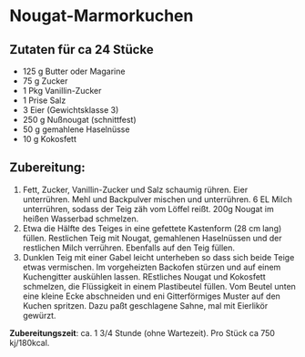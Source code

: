 Nougat-Marmorkuchen
====================

Zutaten für ca 24 Stücke
------------------------
* 125 g Butter oder Magarine
* 75 g Zucker
* 1 Pkg Vanillin-Zucker
* 1 Prise Salz
* 3 Eier (Gewichtsklasse 3)
 * 250 g Nußnougat (schnittfest)
 * 50 g gemahlene Haselnüsse
 * 10 g Kokosfett

 Zubereitung:
 ------------

 1. Fett, Zucker, Vanillin-Zucker und Salz schaumig rühren. Eier unterrühren. Mehl und Backpulver mischen und unterrühren. 6 EL Milch unterrühren, sodass der Teig zäh vom Löffel reißt. 200g Nougat im heißen Wasserbad schmelzen. 
 2. Etwa die Hälfte des Teiges in eine gefettete Kastenform (28 cm lang) füllen. Restlichen Teig  mit Nougat, gemahlenen Haselnüssen und der restlichen Milch verrühren. Ebenfalls auf den Teig füllen. 
 3. Dunklen Teig mit einer Gabel leicht unterheben so dass sich beide Teige etwas vermischen. Im vorgeheizten Backofen stürzen und auf einem Kuchengitter auskühlen lassen. REstliches Nougat und Kokosfett schmelzen, die Flüssigkeit in einem Plastibeutel füllen. Vom Beutel unten eine kleine Ecke abschneiden und eni Gitterförmiges Muster auf den Kuchen spritzen. Dazu paßt geschlagene Sahne, mal mit Eierlikör gewürzt.

 **Zubereitungszeit**: ca. 1 3/4 Stunde (ohne Wartezeit). Pro Stück ca 750 kj/180kcal.